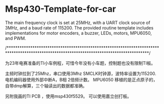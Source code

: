 # Msp430-Template-for-car
The main frequency clock is set at 25MHz, with a UART clock source of 3MHz, and a baud rate of 115200. The provided routine template includes implementations for motor encoders, a buzzer, LEDs, motors, MPU6050, and PWM.

/******************************************************************************************************************************************/

为23年电赛准备的TI小车例程，可惜今年没有小车题，控制题也没有限制TI板。

主频时钟拉到了25Mhz，串口使用3Mhz SMCLK时钟源，波特率设置为115200.
电机编码器使用外部中断A，B相 2倍频计数。
MPU6050 移植的是正点原子的，自带dmp解算，三个轴读出的数据都准确。


另附我画的TI PCB ，使用msp430f5529。 可以使用嘉立创打板。











